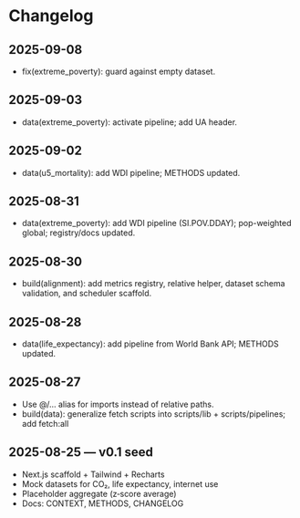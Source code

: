 # Changelog

## 2025-09-08
- fix(extreme_poverty): guard against empty dataset.

## 2025-09-03
- data(extreme_poverty): activate pipeline; add UA header.

## 2025-09-02
- data(u5_mortality): add WDI pipeline; METHODS updated.

## 2025-08-31
- data(extreme_poverty): add WDI pipeline (SI.POV.DDAY); pop-weighted global; registry/docs updated.

## 2025-08-30
- build(alignment): add metrics registry, relative helper, dataset schema validation, and scheduler scaffold.

## 2025-08-28
- data(life_expectancy): add pipeline from World Bank API; METHODS updated.

## 2025-08-27
- Use @/... alias for imports instead of relative paths.
- build(data): generalize fetch scripts into scripts/lib + scripts/pipelines; add fetch:all

## 2025-08-25 — v0.1 seed
- Next.js scaffold + Tailwind + Recharts
- Mock datasets for CO₂, life expectancy, internet use
- Placeholder aggregate (z‑score average)
- Docs: CONTEXT, METHODS, CHANGELOG
